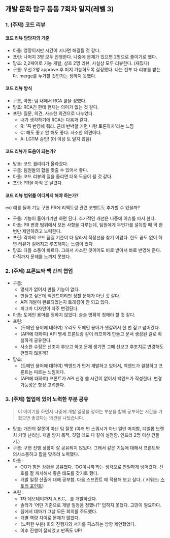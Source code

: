 ## 개발 문화 탐구 동동 7회차 일지(레벨 3)

### 1. (주제) 코드 리뷰

#### 코드 리뷰 담당자의 기준

- 아톰: 엉망이지만 시간이 지나면 해결될 것 같다.
- 프린: 나머지 3명 모두 진행한다. 나중에 문제가 있으면 2명으로 줄이기로 했다.
- 망쵸: 2,2페어로 기능 개발, 상호 2명 리뷰, 사실상 모두 리뷰한다. (재밌다)
- 구름: 우선 2명 approve 후 머지 가능하도록 결정했다. 나는 전부 다 리뷰를 받는다. merge를 누가할 것인가는 정하지 못했다.

#### 코드 리뷰 방식

- 구름, 아톰: 팀 내에서 RCA 룰을 정했다.
- 망쵸: RCA긴 한데 현재는 의미가 없는 것 같다.
- 프린: 질문, 의견, 사소한 의견으로 나누었다.
    - 내가 생각하기에 RCA는 다음과 같다.
    - R: '꼭 반영해 줘라. 근데 반박할 거면 나랑 토론하자'라는 느낌
    - C: 해도 좋고 안 해도 좋다. 사소한 의견이다.
    - A: LGTM 승인! (더 이상 토 달지 않음)

#### 코드 리뷰가 도움이 되는가?

- 망쵸: 코드 퀄리티가 올라갔다.
- 구름: 팀원들의 합을 맞출 수 있어서 좋다.
- 아톰: 코드 리뷰의 질을 올리면 더욱 도움이 될 것 같다.
- 프린: PR을 아직 못 날렸다.

#### 코드 리뷰 범위를 어디까지 해야 하는가?

ex) 예를 들어 기능 구현 PR에 리팩토링 관련 코멘트도 추가할 수 있을까?

- 구름: 기능이 돌아가기만 하면 된다. 추가적인 개선은 나중에 이슈를 파서 한다.
- 아톰: PR 변경 범위에서 모든 사항을 다루는데, 팀원에게 무언가를 설득할 때 딱 한 번만 제안하려고 노력한다.
- 프린: 각자의 코드 품질 기준이 다 달라서 적정선을 찾기 어렵다. 한도 끝도 없이 하면 리뷰가 길어지고 루즈해지는 느낌이 있다.
- 망쵸: 다들 소통이 빠르다. 그래서 사소한 것이어도 바로 받아서 바로 반영해 준다. 아직까지 문제를 느끼지 못했다.

### 2. (주제) 프론트와 백 간의 협업

- 구름:
    - 명세가 없어서 만들 기능이 없다.
    - 만들고 싶은데 백엔드끼리만 정할 문제가 아닌 것 같다.
    - API 개발이 완료되었는지 트래킹이 안 되고 있다.
    - 피그마 디자인이 자주 변경된다.
- 아톰: 도메인 용어를 정하지 않았다. 슬슬 명확히 정해야 할 것 같다.
- 프린:
    - (도메인 용어에 대하여) 우리도 도메인 용어가 헷갈려서 한 번 짚고 넘어갔다.
    - (API에 대하여) API 명세 프론트랑 같이 러프하게 만들고 문서 생성된 걸로 확실하게 공유한다.
    - 사소한 수정은 선조치 후보고 하고 문제 생기면 그때 선보고 후조치로 변경해도 괜찮지 않을까?
- 망쵸:
    - (도메인 용어에 대하여) 백엔드가 먼저 개발하고 있어서, 백엔드가 결정하고 프론트는 따르는 느낌이다.
    - (API에 대하여) 프론트가 API 신경 쓸 시간이 없어서 백엔드가 작성한다. 변경 가능성은 항상 고려한다.

### 3. (주제) 협업에 있어 노력한 부분 공유

> 이 이야기를 하면서 나중에 개발 일정을 정하는 부분을 함께 공부하는 시간을 가졌으면 좋겠다는 의견을 나눴습니다.

- 망쵸: 개인의 잘못이 아닌 팀 잘못 (여러 번 스쿼시가 아닌 일반 머지함, 디벨롭 브랜치 커밋 난리남. 재발 방지 목적, 깃헙 레포 다 같이 설정함. 인프라 2명 이상 건들기.)
- 구름: 구현 진행 상황이 잘 공유되지 않았다. 그래서 같은 기능에 대해서 프론트와 의사소통하고 합을 맞추려 노력했다.
- 아톰 :
    - OO가 힘든 상황을 공유했다. ‘OO이니까’라는 생각으로 안일하게 넘어갔다. 신호를 잘 캐치해서 좋은 태도를 갖기로 했다.
    - 개발 일정 산출에 대해 공부함. 다음 스프린트 때 적용해 보고 싶다. (
      키워드: [스토리 포인트](https://engineering.linecorp.com/ko/blog/user-story-point-in-line-pay-team))
- 프린 :
    - 1차 데모데이까지 A,B,C,.. 를 개발하겠다.
    - 솔라가 ‘어떤 기준으로 개발 일정을 정했나?‘ 답하지 못했다. 고민이 필요하다.
    - 팀에서 데마가 그날 모든 회의를 주도했다.
    - 개별 역량 차이로 문제가 많았다.
    - (노력한 부분) 회의 진행자와 서기를 픽스하는 방향 제안했었다.
    - 이후 진행이 잘되었고 만족도 UP!
